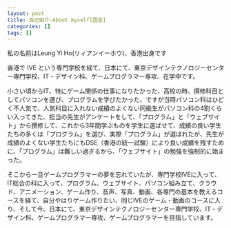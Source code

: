 ```yaml
---
layout: post
title: 自己紹介-About myself[固定]
categories: []
tags: []
---
```


私の名前はLeung Yi Ho(リィアンイーホウ)、香港出身です

香港で IVE という専門学校を経て、日本にて、東京デザインテクノロジーセンター専門学校、IT・デザイン科、ゲームプログラマー専攻、在学中です。

小さい頃からIT、特にゲーム関係の仕事になりたかった、高校の時、撰修科目としてパソコンを選び、プログラムを学びたかった、ですが当時パソコン科はひどく不人気で、人気科目に入れない成績のよくない同級生がパソコン科の4割くらい入ってきた、担当の先生がアンケートをして、「プログラム」と「ウェブサイト」から撰修して、これから3年間学ぶものを学生に選ばせて、成績の良い学生たちの多くは「プログラム」を選び、実際「プログラム」が選ばれたが、先生が成績のよくない学生たちにもDSE（香港の統一試験）により良い成績を残すために、「プログラム」は難しい過ぎるから、「ウェブサイト」の勉強を強制的に始まった。

そこから一旦ゲームプログラマーの夢を忘れていたが、専門学校IVEに入って、IT総合の科に入って、プログラム、ウェブサイト、パソコン組み立て、クラウド、アニメーション、ゲーム作り、音声、写真、動画、各専門の基本を教えるコースを経て、自分やはりゲーム作りたい、同じIVEのゲーム・動画のコースに入り、そして今、日本にて、東京デザインテクノロジーセンター専門学校、IT・デザイン科、ゲームプログラマー専攻、ゲームプログラマーを目指しています。